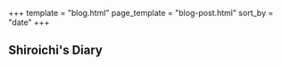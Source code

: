 +++
template = "blog.html"
page_template = "blog-post.html"
sort_by = "date"
+++

## Shiroichi's Diary
